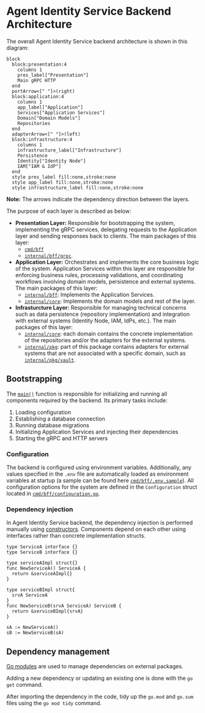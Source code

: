 # Agent Identity Service Backend Architecture

The overall Agent Identity Service backend architecture is shown in this diagram:

```mermaid
block
  block:presentation:4
    columns 1
    pres_label["Presentation"]
    Main gRPC HTTP
  end
  portArrow<[" "]>(right)
  block:application:4
    columns 1
    app_label["Application"]
    Services["Application Services"]
    Domain["Domain Models"]
    Repositories
  end
  adapterArrow<[" "]>(left)
  block:infrastructure:4
    columns 1
    infrastructure_label["Infrastructure"]
    Persistence
    Identity["Identity Node"]
    IAM["IAM & IdP"]
  end
  style pres_label fill:none,stroke:none
  style app_label fill:none,stroke:none
  style infrastructure_label fill:none,stroke:none
```

**Note:** The arrows indicate the dependency direction between the layers.

The purpose of each layer is described as below:

- **Presentation Layer:** Responsible for bootstrapping the system, implementing the gRPC services, delegating requests to the Application layer and sending responses back to clients. The main packages of this layer:
  - [`cmd/bff`](https://github.com/agntcy/identity-service/tree/main/backend/cmd/bff)
  - [`internal/bff/grpc`](https://github.com/agntcy/identity-service/tree/main/backend/internal/bff/grpc).
- **Application Layer:** Orchestrates and implements the core business logic of the system. Application Services within this layer are responsible for enforcing business rules, processing validations, and coordinating workflows involving domain models, persistence and external systems. The main packages of this layer:
  - [`internal/bff`](https://github.com/agntcy/identity-service/tree/main/backend/internal/bff): Implements the Application Services.
  - [`internal/core`](https://github.com/agntcy/identity-service/tree/main/backend/internal/core): Implements the domain models and rest of the layer.
- **Infrasturcture Layer:** Responsible for managing technical concerns such as data persistence (repository implementation) and integration with external systems (Identity Node, IAM, IdPs, etc.). The main packages of this layer:
  - [`internal/core`](https://github.com/agntcy/identity-service/tree/main/backend/internal/core): each domain contains the concrete implementation of the repositories and/or the adapters for the external systems.
  - [`internal/pkg`](https://github.com/agntcy/identity-service/tree/main/backend/internal/pkg): part of this package contains adapters for external systems that are not associated with a specific domain, such as [`internal/pkg/vault`](https://github.com/agntcy/identity-service/tree/main/backend/internal/pkg/vault).

## Bootstrapping

The [`main()`](https://github.com/agntcy/identity-service/blob/main/backend/cmd/bff/main.go) function is responsible for initializing and running all components required by the backend. Its primary tasks include:

1. Loading configuration
2. Establishing a database connection
3. Running database migrations
4. Initializing Application Services and injecting their dependencies
6. Starting the gRPC and HTTP servers

### Configuration

The backend is configured using environment variables. Additionally, any values specified in the `.env` file are automatically loaded as environment variables at startup (a sample can be found here [`cmd/bff/.env.sample`](https://github.com/agntcy/identity-service/blob/main/backend/cmd/bff/.env.sample)). All configuration options for the system are defined in the `Configuration` struct located in [`cmd/bff/configuration.go`](https://github.com/agntcy/identity-service/blob/main/backend/cmd/bff/configuration.go).

### Dependency injection

In Agent Identity Service backend, the dependency injection is performed manually using [constructors](https://go.dev/doc/effective_go#composite_literals). Components depend on each other using interfaces rather than concrete implementation structs.

```golang
type ServiceA interface {}
type ServiceB interface {}

type serviceAImpl struct{}
func NewServiceA() ServiceA {
  return &serviceAImpl{}
}

type serviceBImpl struct{
  srvA ServiceA
}
func NewServiceB(srvA ServiceA) ServiceB {
  return &serviceBImpl{srvA}
}

sA := NewServiceA()
sB := NewServiceB(sA)
```

## Dependency management

[Go modules](https://pkg.go.dev/cmd/go#hdr-Modules__module_versions__and_more) are used to manage dependencies on external packages.

Adding a new dependency or updating an existing one is done with the `go get` command.

After importing the dependency in the code, tidy up the `go.mod` and `go.sum` files using the `go mod tidy` command.
